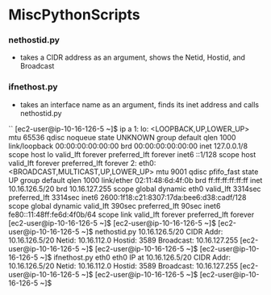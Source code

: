 # MiscPythonScripts

### nethostid.py 
- takes a CIDR address as an argument, shows the Netid, Hostid, and Broadcast

### ifnethost.py
- takes an interface name as an argument, finds its inet address and calls nethostid.py

``
[ec2-user@ip-10-16-126-5 ~]$ ip a
1: lo: <LOOPBACK,UP,LOWER_UP> mtu 65536 qdisc noqueue state UNKNOWN group default qlen 1000
    link/loopback 00:00:00:00:00:00 brd 00:00:00:00:00:00
    inet 127.0.0.1/8 scope host lo
       valid_lft forever preferred_lft forever
    inet6 ::1/128 scope host 
       valid_lft forever preferred_lft forever
2: eth0: <BROADCAST,MULTICAST,UP,LOWER_UP> mtu 9001 qdisc pfifo_fast state UP group default qlen 1000
    link/ether 02:11:48:6d:4f:0b brd ff:ff:ff:ff:ff:ff
    inet 10.16.126.5/20 brd 10.16.127.255 scope global dynamic eth0
       valid_lft 3314sec preferred_lft 3314sec
    inet6 2600:1f18:c21:8307:17da:bee6:d38:cadf/128 scope global dynamic 
       valid_lft 390sec preferred_lft 90sec
    inet6 fe80::11:48ff:fe6d:4f0b/64 scope link 
       valid_lft forever preferred_lft forever
[ec2-user@ip-10-16-126-5 ~]$ 
[ec2-user@ip-10-16-126-5 ~]$ 
[ec2-user@ip-10-16-126-5 ~]$ nethostid.py 10.16.126.5/20
CIDR Addr:       10.16.126.5/20
Netid:              10.16.112.0
Hostid:                    3589
Broadcast:        10.16.127.255
[ec2-user@ip-10-16-126-5 ~]$ 
[ec2-user@ip-10-16-126-5 ~]$ 
[ec2-user@ip-10-16-126-5 ~]$ ifnethost.py eth0
eth0 IP at 10.16.126.5/20
CIDR Addr:       10.16.126.5/20
Netid:              10.16.112.0
Hostid:                    3589
Broadcast:        10.16.127.255
[ec2-user@ip-10-16-126-5 ~]$ 
[ec2-user@ip-10-16-126-5 ~]$ 
[ec2-user@ip-10-16-126-5 ~]$ 
```


